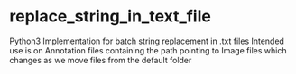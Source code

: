# replace_string_in_text_file
Python3 Implementation for batch string replacement in .txt files
Intended use is on Annotation files containing the path pointing to Image files which changes as we move files from the default folder
